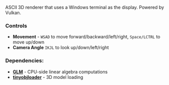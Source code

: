 ASCII 3D renderer that uses a Windows terminal as the display. Powered by Vulkan.

### Controls
- **Movement** - `WSAD` to move forward/backward/left/right, `Space/LCTRL` to move up/down
- **Camera Angle** `IKJL` to look up/down/left/right

### Dependencies:
- **[GLM](https://github.com/g-truc/glm)** - CPU-side linear algebra computations
- **[tinyobjloader](https://github.com/tinyobjloader/tinyobjloader)** - 3D model loading